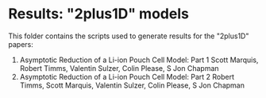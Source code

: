 # Results: "2plus1D" models

This folder contains the scripts used to generate results for the "2plus1D" papers:

1. Asymptotic Reduction of a Li-ion Pouch Cell Model: Part 1
    Scott Marquis, Robert Timms, Valentin Sulzer, Colin Please, S Jon Chapman
2. Asymptotic Reduction of a Li-ion Pouch Cell Model: Part 2
    Robert Timms, Scott Marquis, Valentin Sulzer, Colin Please, S Jon Chapman
